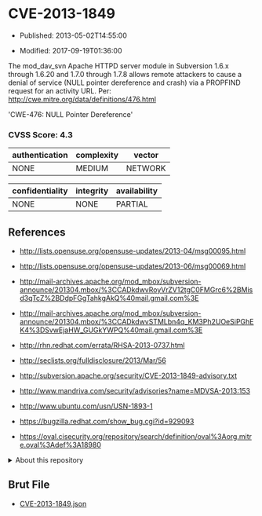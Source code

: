 # CVE-2013-1849

- Published: 2013-05-02T14:55:00

- Modified: 2017-09-19T01:36:00

The mod_dav_svn Apache HTTPD server module in Subversion 1.6.x through 1.6.20 and 1.7.0 through 1.7.8 allows remote attackers to cause a denial of service (NULL pointer dereference and crash) via a PROPFIND request for an activity URL. Per: http://cwe.mitre.org/data/definitions/476.html

'CWE-476: NULL Pointer Dereference'

### CVSS Score: **4.3**

| authentication | complexity | vector |
| --- | --- | --- |
| NONE | MEDIUM | NETWORK |

| confidentiality | integrity | availability |
| --- | --- | --- |
| NONE | NONE | PARTIAL |

## References

* http://lists.opensuse.org/opensuse-updates/2013-04/msg00095.html

* http://lists.opensuse.org/opensuse-updates/2013-06/msg00069.html

* http://mail-archives.apache.org/mod_mbox/subversion-announce/201304.mbox/%3CCADkdwvRoyVrZV12tgC0FMGrc6%2BMisd3qTcZ%2BDdpFGgTahkgAkQ%40mail.gmail.com%3E

* http://mail-archives.apache.org/mod_mbox/subversion-announce/201304.mbox/%3CCADkdwvSTMLbn4q_KM3Ph2UOeSiPGhEK4%3DSvwEjaHW_GUGkYWPQ%40mail.gmail.com%3E

* http://rhn.redhat.com/errata/RHSA-2013-0737.html

* http://seclists.org/fulldisclosure/2013/Mar/56

* http://subversion.apache.org/security/CVE-2013-1849-advisory.txt

* http://www.mandriva.com/security/advisories?name=MDVSA-2013:153

* http://www.ubuntu.com/usn/USN-1893-1

* https://bugzilla.redhat.com/show_bug.cgi?id=929093

* https://oval.cisecurity.org/repository/search/definition/oval%3Aorg.mitre.oval%3Adef%3A18980

<details>
<summary>About this repository</summary> 

  This repository is part of the project [Live Hack CVE](https://github.com/Live-Hack-CVE). Main website can be found [www.live-hack.org](https://www.live-hack.org) 
  
  Made by [Sn0wAlice](https://github.com/Sn0wAlice) for the people that care about security and need to have a feed of the latest CVEs. Hope you enjoy it, don't forget to star the repo and follow me on [Twitter](https://twitter.com/Sn0wAlice) and [Github](https://github.com/Sn0wAlice). And that is my [personnal website](https://www.alice-snow.me/)

  - [Home Page](https://github.com/Live-Hack-CVE)
  - [Framework](https://github.com/Live-Hack-CVE/cve-framework)
  - [CVE database](https://github.com/Live-Hack-CVE/full_database)
  - [Changelog](https://github.com/Live-Hack-CVE/Changelog)
</details>

## Brut File

* [CVE-2013-1849.json](https://raw.githubusercontent.com/Live-Hack-CVE/full_database/main/cves/2013/CVE-2013-1849.json)

